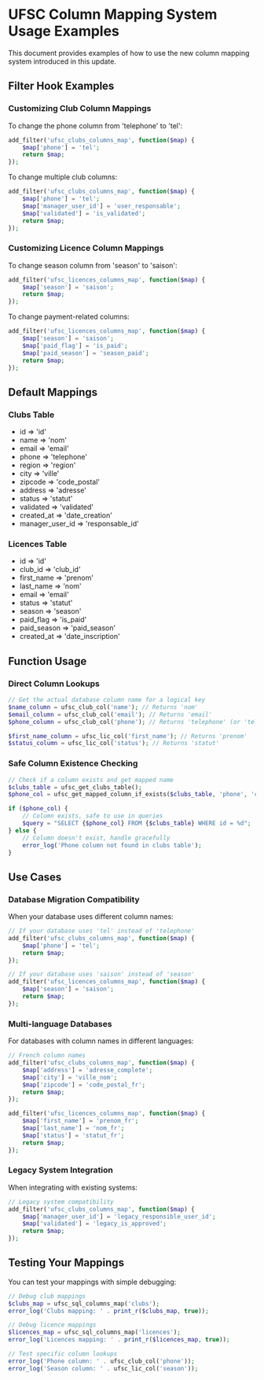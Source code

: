 # UFSC Column Mapping System Usage Examples

This document provides examples of how to use the new column mapping system introduced in this update.

## Filter Hook Examples

### Customizing Club Column Mappings

To change the phone column from 'telephone' to 'tel':

```php
add_filter('ufsc_clubs_columns_map', function($map) {
    $map['phone'] = 'tel'; 
    return $map; 
});
```

To change multiple club columns:

```php
add_filter('ufsc_clubs_columns_map', function($map) {
    $map['phone'] = 'tel';
    $map['manager_user_id'] = 'user_responsable';
    $map['validated'] = 'is_validated';
    return $map;
});
```

### Customizing Licence Column Mappings

To change season column from 'season' to 'saison':

```php
add_filter('ufsc_licences_columns_map', function($map) {
    $map['season'] = 'saison';
    return $map;
});
```

To change payment-related columns:

```php
add_filter('ufsc_licences_columns_map', function($map) {
    $map['season'] = 'saison';
    $map['paid_flag'] = 'is_paid';
    $map['paid_season'] = 'season_paid';
    return $map;
});
```

## Default Mappings

### Clubs Table
- id => 'id'
- name => 'nom'
- email => 'email'
- phone => 'telephone'
- region => 'region'
- city => 'ville'
- zipcode => 'code_postal'
- address => 'adresse'
- status => 'statut'
- validated => 'validated'
- created_at => 'date_creation'
- manager_user_id => 'responsable_id'

### Licences Table
- id => 'id'
- club_id => 'club_id'
- first_name => 'prenom'
- last_name => 'nom'
- email => 'email'
- status => 'statut'
- season => 'season'
- paid_flag => 'is_paid'
- paid_season => 'paid_season'
- created_at => 'date_inscription'

## Function Usage

### Direct Column Lookups

```php
// Get the actual database column name for a logical key
$name_column = ufsc_club_col('name'); // Returns 'nom'
$email_column = ufsc_club_col('email'); // Returns 'email'
$phone_column = ufsc_club_col('phone'); // Returns 'telephone' (or 'tel' if filtered)

$first_name_column = ufsc_lic_col('first_name'); // Returns 'prenom'
$status_column = ufsc_lic_col('status'); // Returns 'statut'
```

### Safe Column Existence Checking

```php
// Check if a column exists and get mapped name
$clubs_table = ufsc_get_clubs_table();
$phone_col = ufsc_get_mapped_column_if_exists($clubs_table, 'phone', 'clubs');

if ($phone_col) {
    // Column exists, safe to use in queries
    $query = "SELECT {$phone_col} FROM {$clubs_table} WHERE id = %d";
} else {
    // Column doesn't exist, handle gracefully
    error_log('Phone column not found in clubs table');
}
```

## Use Cases

### Database Migration Compatibility

When your database uses different column names:

```php
// If your database uses 'tel' instead of 'telephone'
add_filter('ufsc_clubs_columns_map', function($map) {
    $map['phone'] = 'tel';
    return $map;
});

// If your database uses 'saison' instead of 'season'
add_filter('ufsc_licences_columns_map', function($map) {
    $map['season'] = 'saison';
    return $map;
});
```

### Multi-language Databases

For databases with column names in different languages:

```php
// French column names
add_filter('ufsc_clubs_columns_map', function($map) {
    $map['address'] = 'adresse_complete';
    $map['city'] = 'ville_nom';
    $map['zipcode'] = 'code_postal_fr';
    return $map;
});

add_filter('ufsc_licences_columns_map', function($map) {
    $map['first_name'] = 'prenom_fr';
    $map['last_name'] = 'nom_fr';
    $map['status'] = 'statut_fr';
    return $map;
});
```

### Legacy System Integration

When integrating with existing systems:

```php
// Legacy system compatibility
add_filter('ufsc_clubs_columns_map', function($map) {
    $map['manager_user_id'] = 'legacy_responsible_user_id';
    $map['validated'] = 'legacy_is_approved';
    return $map;
});
```

## Testing Your Mappings

You can test your mappings with simple debugging:

```php
// Debug club mappings
$clubs_map = ufsc_sql_columns_map('clubs');
error_log('Clubs mapping: ' . print_r($clubs_map, true));

// Debug licence mappings  
$licences_map = ufsc_sql_columns_map('licences');
error_log('Licences mapping: ' . print_r($licences_map, true));

// Test specific column lookups
error_log('Phone column: ' . ufsc_club_col('phone'));
error_log('Season column: ' . ufsc_lic_col('season'));
```